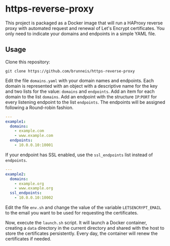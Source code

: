# https-reverse-proxy
This project is packaged as a Docker image that will run a HAProxy reverse proxy with automated request and renewal of 
Let's Encrypt certificates. You only need to indicate your domains and endpoints in a simple YAML file.

## Usage
Clone this repository:
```
git clone https://github.com/brunneis/https-reverse-proxy
```

Edit the file `domains.yaml` with your domain names and endpoints. Each domain is represented with an object with a descriptive name for the key and two lists for the value: `domains` and `endpoints`. Add an item for each domain to the list `domains`. Add an endpoint with the structure `IP`:`PORT` for every listening endpoint to the list `endpoints`. The endpoints will be assigned following a Round-robin fashion.

```yaml
---
example1:
  domains:
    - example.com
    - www.example.com
  endpoints:
    - 10.0.0.10:10001
```

If your endpoint has SSL enabled, use the `ssl_endpoints` list instead of `endpoints`.
```yaml
---
example2:
  domains:
    - example.org
    - www.example.org
  ssl_endpoints:
    - 10.0.0.10:10002
```

Edit the file `env.sh` and change the value of the variable `LETSENCRYPT_EMAIL` to the email you want to be used for requesting the certificates.

Now, execute the `launch.sh` script. It will launch a Docker container, creating a `data` directory in the current directory and shared with the host to store the certificates persistently. Every day, the container will renew the certificates if needed.
